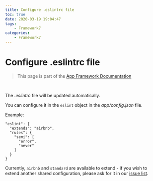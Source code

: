 ```yaml
---
title: Configure .eslintrc file
toc: true
date: 2020-03-19 19:04:47
tags:
	- Framework7
categories:
	- Framework7
---
```


# Configure .eslintrc file

> This page is part of the [App Framework Documentation](../DOCUMENTATION.md)

<br />

The *.eslintrc* file will be updated automatically.

You can configure it in the `eslint` object in the *app/config.json* file.

Example:

```
"eslint": {
  "extends": "airbnb",
  "rules": {
    "semi": [
      "error",
      "never"
    ]
  }
}
```

Currently, `airbnb` and `standard` are available to extend - if you wish to extend another shared configuration, please ask for it in our [issue list](https://github.com/scriptPilot/app-framework/issues).
